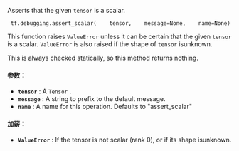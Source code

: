 Asserts that the given  `tensor`  is a scalar.

```
 tf.debugging.assert_scalar(    tensor,    message=None,    name=None) 
```

This function raises  `ValueError`  unless it can be certain that the given `tensor`  is a scalar.  `ValueError`  is also raised if the shape of  `tensor`  isunknown.

This is always checked statically, so this method returns nothing.

#### 参数：
- **`tensor`** : A  `Tensor` .
- **`message`** : A string to prefix to the default message.
- **`name`** :  A name for this operation. Defaults to "assert_scalar"


#### 加薪：
- **`ValueError`** : If the tensor is not scalar (rank 0), or if its shape isunknown.
